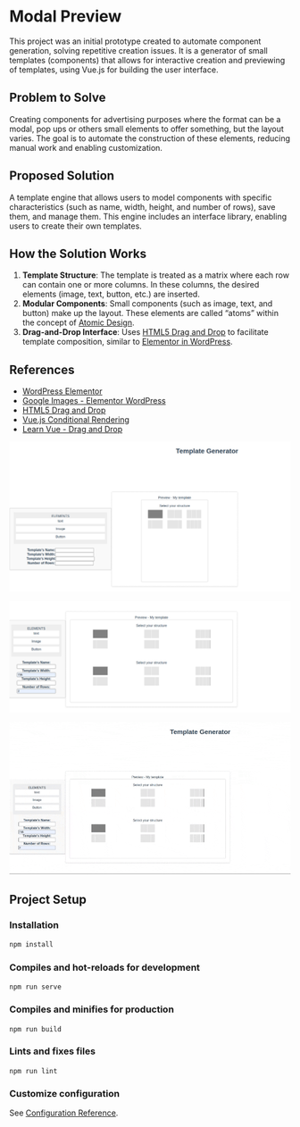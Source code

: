 # Modal Preview

This project was an initial prototype created to automate component generation, solving repetitive creation issues. It is a generator of small templates (components) that allows for interactive creation and previewing of templates, using Vue.js for building the user interface.

## Problem to Solve
Creating components for advertising purposes where the format can be a modal, pop ups or others small elements to offer something, but the layout varies. The goal is to automate the construction of these elements, reducing manual work and enabling customization.

## Proposed Solution
A template engine that allows users to model components with specific characteristics (such as name, width, height, and number of rows), save them, and manage them. This engine includes an interface library, enabling users to create their own templates.

## How the Solution Works
1. **Template Structure**: The template is treated as a matrix where each row can contain one or more columns. In these columns, the desired elements (image, text, button, etc.) are inserted.
2. **Modular Components**: Small components (such as image, text, and button) make up the layout. These elements are called “atoms” within the concept of [Atomic Design](https://medium.com/pretux/atomic-design-o-que-%C3%A9-como-surgiu-e-sua-import%C3%A2ncia-para-a-cria%C3%A7%C3%A3o-do-design-system-e3ac7b5aca2c).
3. **Drag-and-Drop Interface**: Uses [HTML5 Drag and Drop](https://www.w3schools.com/html/html5_draganddrop.asp) to facilitate template composition, similar to [Elementor in WordPress](https://kinsta.com/pt/blog/wordpress-elementor/).

## References
* [WordPress Elementor](https://kinsta.com/pt/blog/wordpress-elementor/)
* [Google Images - Elementor WordPress](https://www.google.com/search?q=elementor%20wordpress&tbm=isch&hl=en-US&sa=X&ved=0CCAQtI8BKAJqFwoTCOjrnOD9voEDFQAAAAAdAAAAABAG&biw=1270&bih=647#imgrc=2bqAVReh0MifhM&imgdii=0arBVrG77bhN_M)
* [HTML5 Drag and Drop](https://www.w3schools.com/html/html5_draganddrop.asp)
* [Vue.js Conditional Rendering](https://v2.vuejs.org/v2/guide/conditional#v-show)
* [Learn Vue - Drag and Drop](https://learnvue.co/articles/vue-drag-and-drop)

![Elements](/public/image.png)

![Template strtucture](/public/image-1.png)

![Dropping elements](./public/img2.gif)

## Project Setup

### Installation
```sh
npm install
```

### Compiles and hot-reloads for development
```
npm run serve
```

### Compiles and minifies for production
```
npm run build
```

### Lints and fixes files
```
npm run lint
```

### Customize configuration
See [Configuration Reference](https://cli.vuejs.org/config/).
